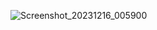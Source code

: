 ![Screenshot_20231216_005900](https://github.com/audacioustux/knative-billing/assets/7238675/c7896e7b-2f85-4cb3-bdd1-820354053189)
